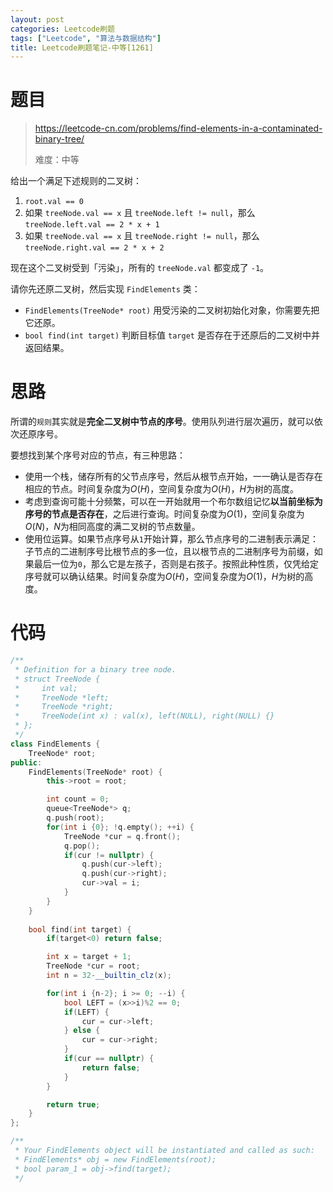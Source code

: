 ```yaml
---
layout: post
categories: Leetcode刷题
tags: ["Leetcode", "算法与数据结构"]
title: Leetcode刷题笔记-中等[1261]
---
```


<!-- more -->

# 题目

> https://leetcode-cn.com/problems/find-elements-in-a-contaminated-binary-tree/
>
> 难度：中等

给出一个满足下述规则的二叉树：

1. `root.val == 0`
2. 如果 `treeNode.val == x` 且 `treeNode.left != null`，那么 `treeNode.left.val == 2 * x + 1`
3. 如果 `treeNode.val == x` 且 `treeNode.right != null`，那么 `treeNode.right.val == 2 * x + 2`

现在这个二叉树受到「污染」，所有的 `treeNode.val` 都变成了 `-1`。

请你先还原二叉树，然后实现 `FindElements` 类：

- `FindElements(TreeNode* root)` 用受污染的二叉树初始化对象，你需要先把它还原。
- `bool find(int target)` 判断目标值 `target` 是否存在于还原后的二叉树中并返回结果。

# 思路

所谓的`规则`其实就是**完全二叉树中节点的序号**。使用队列进行层次遍历，就可以依次还原序号。

要想找到某个序号对应的节点，有三种思路：

- 使用一个栈，储存所有的父节点序号，然后从根节点开始，一一确认是否存在相应的节点。时间复杂度为$O(H)$，空间复杂度为$O(H)$，$H$为树的高度。
- 考虑到查询可能十分频繁，可以在一开始就用一个布尔数组记忆**以当前坐标为序号的节点是否存在**，之后进行查询。时间复杂度为$O(1)$，空间复杂度为$O(N)$，$N$为相同高度的满二叉树的节点数量。
- 使用位运算。如果节点序号从`1`开始计算，那么节点序号的二进制表示满足：子节点的二进制序号比根节点的多一位，且以根节点的二进制序号为前缀，如果最后一位为`0`，那么它是左孩子，否则是右孩子。按照此种性质，仅凭给定序号就可以确认结果。时间复杂度为$O(H)$，空间复杂度为$O(1)$，$H$为树的高度。

# 代码

```c++
/**
 * Definition for a binary tree node.
 * struct TreeNode {
 *     int val;
 *     TreeNode *left;
 *     TreeNode *right;
 *     TreeNode(int x) : val(x), left(NULL), right(NULL) {}
 * };
 */
class FindElements {
    TreeNode* root;
public:
    FindElements(TreeNode* root) {
        this->root = root;

        int count = 0;
        queue<TreeNode*> q;
        q.push(root);
        for(int i {0}; !q.empty(); ++i) {
            TreeNode *cur = q.front();
            q.pop();
            if(cur != nullptr) {
                q.push(cur->left);
                q.push(cur->right);
                cur->val = i;
            }
        }
    }
    
    bool find(int target) {
        if(target<0) return false;

        int x = target + 1;
        TreeNode *cur = root;
        int n = 32-__builtin_clz(x);

        for(int i {n-2}; i >= 0; --i) {
            bool LEFT = (x>>i)%2 == 0;
            if(LEFT) {
                cur = cur->left;
            } else {
                cur = cur->right;
            }
            if(cur == nullptr) {
                return false;
            }
        }

        return true;
    }
};

/**
 * Your FindElements object will be instantiated and called as such:
 * FindElements* obj = new FindElements(root);
 * bool param_1 = obj->find(target);
 */
```

